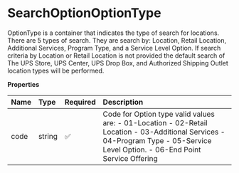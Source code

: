 # SearchOptionOptionType

OptionType is a container that indicates the type of search for locations. There are 5 types of search. They are search by: Location, Retail Location, Additional Services, Program Type, and a Service Level Option. If search criteria by Location or Retail Location is not provided the default search of The UPS Store, UPS Center, UPS Drop Box, and Authorized Shipping Outlet location types will be performed.

**Properties**

| Name | Type   | Required | Description                                                                                                                                                                     |
| :--- | :----- | :------- | :------------------------------------------------------------------------------------------------------------------------------------------------------------------------------ |
| code | string | ✅       | Code for Option type valid values are: - 01-Location - 02-Retail Location - 03-Additional Services - 04-Program Type - 05-Service Level Option. - 06-End Point Service Offering |

<!-- This file was generated by liblab | https://liblab.com/ -->
